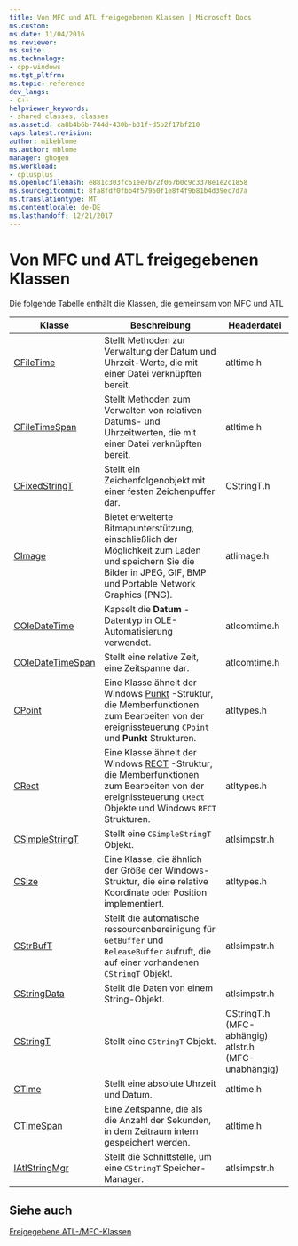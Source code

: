 ```yaml
---
title: Von MFC und ATL freigegebenen Klassen | Microsoft Docs
ms.custom: 
ms.date: 11/04/2016
ms.reviewer: 
ms.suite: 
ms.technology:
- cpp-windows
ms.tgt_pltfrm: 
ms.topic: reference
dev_langs:
- C++
helpviewer_keywords:
- shared classes, classes
ms.assetid: ca8b4b6b-744d-430b-b31f-d5b2f17bf210
caps.latest.revision: 
author: mikeblome
ms.author: mblome
manager: ghogen
ms.workload:
- cplusplus
ms.openlocfilehash: e881c303fc61ee7b72f067b0c9c3378e1e2c1858
ms.sourcegitcommit: 8fa8fdf0fbb4f57950f1e8f4f9b81b4d39ec7d7a
ms.translationtype: MT
ms.contentlocale: de-DE
ms.lasthandoff: 12/21/2017
---
```

# <a name="classes-shared-by-mfc-and-atl"></a>Von MFC und ATL freigegebenen Klassen
Die folgende Tabelle enthält die Klassen, die gemeinsam von MFC und ATL  
  
|Klasse|Beschreibung|Headerdatei|  
|-----------|-----------------|-----------------|  
|[CFileTime](../../atl-mfc-shared/reference/cfiletime-class.md)|Stellt Methoden zur Verwaltung der Datum und Uhrzeit-Werte, die mit einer Datei verknüpften bereit.|atltime.h|  
|[CFileTimeSpan](../../atl-mfc-shared/reference/cfiletimespan-class.md)|Stellt Methoden zum Verwalten von relativen Datums- und Uhrzeitwerten, die mit einer Datei verknüpften bereit.|atltime.h|  
|[CFixedStringT](../../atl-mfc-shared/reference/cfixedstringt-class.md)|Stellt ein Zeichenfolgenobjekt mit einer festen Zeichenpuffer dar.|CStringT.h|  
|[CImage](../../atl-mfc-shared/reference/cimage-class.md)|Bietet erweiterte Bitmapunterstützung, einschließlich der Möglichkeit zum Laden und speichern Sie die Bilder in JPEG, GIF, BMP und Portable Network Graphics (PNG).|atlimage.h|  
|[COleDateTime](../../atl-mfc-shared/reference/coledatetime-class.md)|Kapselt die **Datum** -Datentyp in OLE-Automatisierung verwendet.|atlcomtime.h|  
|[COleDateTimeSpan](../../atl-mfc-shared/reference/coledatetimespan-class.md)|Stellt eine relative Zeit, eine Zeitspanne dar.|atlcomtime.h|  
|[CPoint](../../atl-mfc-shared/reference/cpoint-class.md)|Eine Klasse ähnelt der Windows [Punkt](../../mfc/reference/point-structure1.md) -Struktur, die Memberfunktionen zum Bearbeiten von der ereignissteuerung `CPoint` und **Punkt** Strukturen.|atltypes.h|  
|[CRect](../../atl-mfc-shared/reference/crect-class.md)|Eine Klasse ähnelt der Windows [RECT](../../mfc/reference/rect-structure1.md) -Struktur, die Memberfunktionen zum Bearbeiten von der ereignissteuerung `CRect` Objekte und Windows `RECT` Strukturen.|atltypes.h|  
|[CSimpleStringT](../../atl-mfc-shared/reference/csimplestringt-class.md)|Stellt eine `CSimpleStringT` Objekt.|atlsimpstr.h|  
|[CSize](../../atl-mfc-shared/reference/csize-class.md)|Eine Klasse, die ähnlich der Größe der Windows-Struktur, die eine relative Koordinate oder Position implementiert.|atltypes.h|  
|[CStrBufT](../../atl-mfc-shared/reference/cstrbuft-class.md)|Stellt die automatische ressourcenbereinigung für `GetBuffer` und `ReleaseBuffer` aufruft, die auf einer vorhandenen `CStringT` Objekt.|atlsimpstr.h|  
|[CStringData](../../atl-mfc-shared/reference/cstringdata-class.md)|Stellt die Daten von einem String-Objekt.|atlsimpstr.h|  
|[CStringT](../../atl-mfc-shared/reference/cstringt-class.md)|Stellt eine `CStringT` Objekt.|CStringT.h (MFC-abhängig) atlstr.h (MFC-unabhängig)|  
|[CTime](../../atl-mfc-shared/reference/ctime-class.md)|Stellt eine absolute Uhrzeit und Datum.|atltime.h|  
|[CTimeSpan](../../atl-mfc-shared/reference/ctimespan-class.md)|Eine Zeitspanne, die als die Anzahl der Sekunden, in dem Zeitraum intern gespeichert werden.|atltime.h|  
|[IAtlStringMgr](../../atl-mfc-shared/reference/iatlstringmgr-class.md)|Stellt die Schnittstelle, um eine `CStringT` Speicher-Manager.|atlsimpstr.h|  
  
## <a name="see-also"></a>Siehe auch  
 [Freigegebene ATL-/MFC-Klassen](../../atl-mfc-shared/atl-mfc-shared-classes.md)



